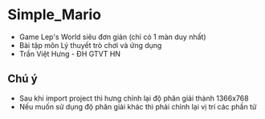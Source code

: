 # Simple_Mario
* Game Lep's World siêu đơn giản (chỉ có 1 màn duy nhất)  
* Bài tập môn Lý thuyết trò chơi và ứng dụng  
* Trần Việt Hưng - ĐH GTVT HN  
## Chú ý
* Sau khi import project thì hưng chỉnh lại độ phân giải thành 1366x768
* Nếu muốn sử dụng độ phân giải khác thì phải chỉnh lại vị trí các phần tử

